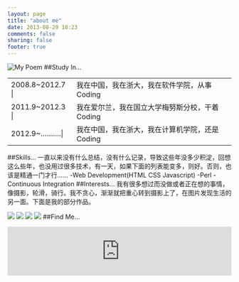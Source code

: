 ```yaml
---
layout: page
title: "about me"
date: 2013-08-29 18:23
comments: false
sharing: false
footer: true
---
```

![My Poem](https://dl.dropboxusercontent.com/u/56666600/Octopress/me.jpg)
##Study In…
<table>
	<tr>
		<td>2008.8~2012.7 | </td>
		<td>我在中国，我在浙大，我在软件学院，从事Coding</td>
	</tr>
	<tr>
		<td>2011.9~2012.3 | </td>
		<td>我在爱尔兰，我在国立大学梅努斯分校，干着Coding</td>
	</tr>
	<tr>
		<td>2012.9~……….| </td>
		<td>我在中国，我在浙大，我在计算机学院，还是Coding</td>
	</tr>
</table>
##Skills…
一直以来没有什么总结，没有什么记录，导致这些年没多少积淀，回想这么些年，也没用过很多技术，有一天，如果下面的列表能变多，则好。否则，也该是精通一门才行……
-Web Development(HTML CSS Javascript)
-Perl
-Continuous Integration
##Interests…
我有很多想过而没做或者正在想的事情，像摄影，轮滑，骑行。我不贪心，渐渐就把重心转到摄影上了，在图片发现生活的另一面。下面是我的部分作品。  
	
<a href="https://dl.dropboxusercontent.com/u/56666600/Octopress/pic2.jpg" class="fancybox" rel="gallery" title="摄于杭州钱塘江大桥"><img src="https://dl.dropboxusercontent.com/u/56666600/Octopress/pic2_m.jpg" /></a>
<a href="https://dl.dropboxusercontent.com/u/56666600/Octopress/pic4.jpg" class="fancybox" rel="gallery" title="摄于杭州云栖竹径"><img src="https://dl.dropboxusercontent.com/u/56666600/Octopress/pic4_m.jpg" /></a>
<a href="https://dl.dropboxusercontent.com/u/56666600/Octopress/pic5.jpg" class="fancybox" rel="gallery" title="摄于绍兴孔乙己酒家"><img src="https://dl.dropboxusercontent.com/u/56666600/Octopress/pic5_m.jpg" /></a>
<a href="https://dl.dropboxusercontent.com/u/56666600/Octopress/pic1.jpg" class="fancybox" rel="gallery" title="摄于云南拉市海"><img src="https://dl.dropboxusercontent.com/u/56666600/Octopress/pic1_m.jpg" /></a>
##Find Me...
<iframe width="100%" height="110" class="share_self"  frameborder="0" scrolling="no" src="http://widget.weibo.com/weiboshow/index.php?language=&width=0&height=110&fansRow=2&ptype=1&speed=0&skin=1&isTitle=1&noborder=0&isWeibo=0&isFans=0&uid=2623841475&verifier=a98ab59c&dpc=1"></iframe>

 

